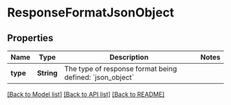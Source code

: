# ResponseFormatJsonObject

## Properties
Name | Type | Description | Notes
------------ | ------------- | ------------- | -------------
**type** | **String** | The type of response format being defined: &#x60;json_object&#x60; | 

[[Back to Model list]](../README.md#documentation-for-models) [[Back to API list]](../README.md#documentation-for-api-endpoints) [[Back to README]](../README.md)


